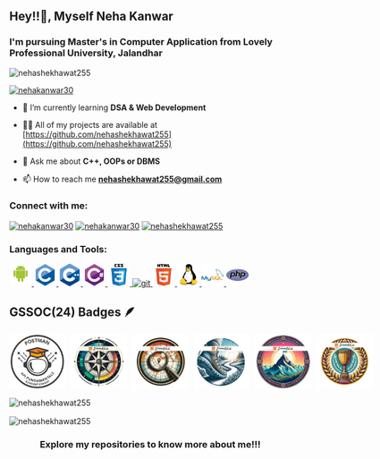 <h2>Hey!!👋, Myself Neha Kanwar</h2>
<h3>I'm pursuing Master's in Computer Application from Lovely Professional University, Jalandhar</h3> 

<p align="left"> <img src="https://komarev.com/ghpvc/?username=nehashekhawat255&label=Profile%20views&color=0e75b6&style=flat" alt="nehashekhawat255" /> </p>

<p align="left"> <a href="https://linkedin.com/in/nehakanwar30" target="blank"><img src="https://img.shields.io/twitter/follow/nehakanwar30?logo=twitter&style=for-the-badge" alt="nehakanwar30" /></a> </p>

- 🌱 I’m currently learning **DSA & Web Development**

- 👨‍💻 All of my projects are available at [https://github.com/nehashekhawat255](https://github.com/nehashekhawat255)

- 💬 Ask me about **C++, OOPs or DBMS**

- 📫 How to reach me **nehashekhawat255@gmail.com**

<h3 align="left">Connect with me:</h3>
<p align="left">
<a href="https://twitter.com/nehakanwar30" target="blank"><img align="center" src="https://raw.githubusercontent.com/rahuldkjain/github-profile-readme-generator/master/src/images/icons/Social/twitter.svg" alt="nehakanwar30" height="30" width="40" /></a>
<a href="https://linkedin.com/in/nehakanwar30" target="blank"><img align="center" src="https://raw.githubusercontent.com/rahuldkjain/github-profile-readme-generator/master/src/images/icons/Social/linked-in-alt.svg" alt="nehakanwar30" height="30" width="40" /></a>
<a href="https://www.hackerrank.com/nehashekhawat255" target="blank"><img align="center" src="https://raw.githubusercontent.com/rahuldkjain/github-profile-readme-generator/master/src/images/icons/Social/hackerrank.svg" alt="nehashekhawat255" height="30" width="40" /></a>
</p>

<h3 align="left">Languages and Tools:</h3>
<p align="left"> <a href="https://developer.android.com" target="_blank" rel="noreferrer"> <img src="https://raw.githubusercontent.com/devicons/devicon/master/icons/android/android-original-wordmark.svg" alt="android" width="40" height="40"/> </a> <a href="https://www.cprogramming.com/" target="_blank" rel="noreferrer"> <img src="https://raw.githubusercontent.com/devicons/devicon/master/icons/c/c-original.svg" alt="c" width="40" height="40"/> </a> <a href="https://www.w3schools.com/cpp/" target="_blank" rel="noreferrer"> <img src="https://raw.githubusercontent.com/devicons/devicon/master/icons/cplusplus/cplusplus-original.svg" alt="cplusplus" width="40" height="40"/> </a> <a href="https://www.w3schools.com/cs/" target="_blank" rel="noreferrer"> <img src="https://raw.githubusercontent.com/devicons/devicon/master/icons/csharp/csharp-original.svg" alt="csharp" width="40" height="40"/> </a> <a href="https://www.w3schools.com/css/" target="_blank" rel="noreferrer"> <img src="https://raw.githubusercontent.com/devicons/devicon/master/icons/css3/css3-original-wordmark.svg" alt="css3" width="40" height="40"/> </a> <a href="https://git-scm.com/" target="_blank" rel="noreferrer"> <img src="https://www.vectorlogo.zone/logos/git-scm/git-scm-icon.svg" alt="git" width="40" height="40"/> </a> <a href="https://www.w3.org/html/" target="_blank" rel="noreferrer"> <img src="https://raw.githubusercontent.com/devicons/devicon/master/icons/html5/html5-original-wordmark.svg" alt="html5" width="40" height="40"/> </a> <a href="https://www.linux.org/" target="_blank" rel="noreferrer"> <img src="https://raw.githubusercontent.com/devicons/devicon/master/icons/linux/linux-original.svg" alt="linux" width="40" height="40"/> </a> <a href="https://www.mysql.com/" target="_blank" rel="noreferrer"> <img src="https://raw.githubusercontent.com/devicons/devicon/master/icons/mysql/mysql-original-wordmark.svg" alt="mysql" width="40" height="40"/> </a> <a href="https://www.php.net" target="_blank" rel="noreferrer"> <img src="https://raw.githubusercontent.com/devicons/devicon/master/icons/php/php-original.svg" alt="php" width="40" height="40"/> </a> </p>

## GSSOC(24) Badges 🪶
<div style='display:flex; align-items:center; gap: 10px;' align='center'>
<img src="https://raw.githubusercontent.com/girlscript/gssoc-website-new/main/public/badges/postman.png" width="100px" height="100px" />
  <img src="https://github.com/girlscript/gssoc-website-new/blob/main/public/badges/1.png" width="100px" height="100px" />
  <img src="https://github.com/girlscript/gssoc-website-new/blob/main/public/badges/2.png" width="100px" height="100px" />
  <img src="https://github.com/girlscript/gssoc-website-new/blob/main/public/badges/3.png" width="100px" height="100px" />
  <img src="https://github.com/girlscript/gssoc-website-new/blob/main/public/badges/4.png" width="100px" height="100px" />
  <img src="https://github.com/girlscript/gssoc-website-new/blob/main/public/badges/5.png" width="100px" height="100px" />
</div>
  
<p><img align="center" src="https://github-readme-stats.vercel.app/api/top-langs?username=nehashekhawat255&show_icons=true&locale=en&layout=compact" alt="nehashekhawat255" /></p>

<p><img align="center" src="https://github-readme-streak-stats.herokuapp.com/?user=nehashekhawat255&" alt="nehashekhawat255" /></p>

<div align="center">

### Explore my repositories to know more about me!!!

</div>

